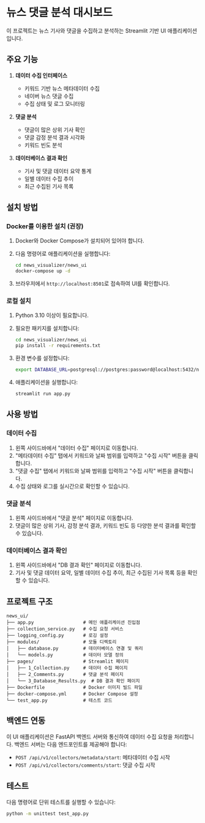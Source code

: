 # 뉴스 댓글 분석 대시보드

이 프로젝트는 뉴스 기사와 댓글을 수집하고 분석하는 Streamlit 기반 UI 애플리케이션입니다.

## 주요 기능

1. **데이터 수집 인터페이스**
   - 키워드 기반 뉴스 메타데이터 수집
   - 네이버 뉴스 댓글 수집
   - 수집 상태 및 로그 모니터링

2. **댓글 분석**
   - 댓글이 많은 상위 기사 확인
   - 댓글 감정 분석 결과 시각화
   - 키워드 빈도 분석

3. **데이터베이스 결과 확인**
   - 기사 및 댓글 데이터 요약 통계
   - 일별 데이터 수집 추이
   - 최근 수집된 기사 목록

## 설치 방법

### Docker를 이용한 설치 (권장)

1. Docker와 Docker Compose가 설치되어 있어야 합니다.

2. 다음 명령어로 애플리케이션을 실행합니다:
   ```bash
   cd news_visualizer/news_ui
   docker-compose up -d
   ```

3. 브라우저에서 `http://localhost:8501`로 접속하여 UI를 확인합니다.

### 로컬 설치

1. Python 3.10 이상이 필요합니다.

2. 필요한 패키지를 설치합니다:
   ```bash
   cd news_visualizer/news_ui
   pip install -r requirements.txt
   ```

3. 환경 변수를 설정합니다:
   ```bash
   export DATABASE_URL=postgresql://postgres:password@localhost:5432/news_db
   ```

4. 애플리케이션을 실행합니다:
   ```bash
   streamlit run app.py
   ```

## 사용 방법

### 데이터 수집

1. 왼쪽 사이드바에서 "데이터 수집" 페이지로 이동합니다.
2. "메타데이터 수집" 탭에서 키워드와 날짜 범위를 입력하고 "수집 시작" 버튼을 클릭합니다.
3. "댓글 수집" 탭에서 키워드와 날짜 범위를 입력하고 "수집 시작" 버튼을 클릭합니다.
4. 수집 상태와 로그를 실시간으로 확인할 수 있습니다.

### 댓글 분석

1. 왼쪽 사이드바에서 "댓글 분석" 페이지로 이동합니다.
2. 댓글이 많은 상위 기사, 감정 분석 결과, 키워드 빈도 등 다양한 분석 결과를 확인할 수 있습니다.

### 데이터베이스 결과 확인

1. 왼쪽 사이드바에서 "DB 결과 확인" 페이지로 이동합니다.
2. 기사 및 댓글 데이터 요약, 일별 데이터 수집 추이, 최근 수집된 기사 목록 등을 확인할 수 있습니다.

## 프로젝트 구조

```
news_ui/
├── app.py                  # 메인 애플리케이션 진입점
├── collection_service.py   # 수집 요청 서비스
├── logging_config.py       # 로깅 설정
├── modules/                # 모듈 디렉토리
│   ├── database.py         # 데이터베이스 연결 및 쿼리
│   └── models.py           # 데이터 모델 정의
├── pages/                  # Streamlit 페이지
│   ├── 1_Collection.py     # 데이터 수집 페이지
│   ├── 2_Comments.py       # 댓글 분석 페이지
│   └── 3_Database_Results.py  # DB 결과 확인 페이지
├── Dockerfile              # Docker 이미지 빌드 파일
├── docker-compose.yml      # Docker Compose 설정
└── test_app.py             # 테스트 코드
```

## 백엔드 연동

이 UI 애플리케이션은 FastAPI 백엔드 서버와 통신하여 데이터 수집 요청을 처리합니다. 백엔드 서버는 다음 엔드포인트를 제공해야 합니다:

- `POST /api/v1/collectors/metadata/start`: 메타데이터 수집 시작
- `POST /api/v1/collectors/comments/start`: 댓글 수집 시작

## 테스트

다음 명령어로 단위 테스트를 실행할 수 있습니다:

```bash
python -m unittest test_app.py
```
